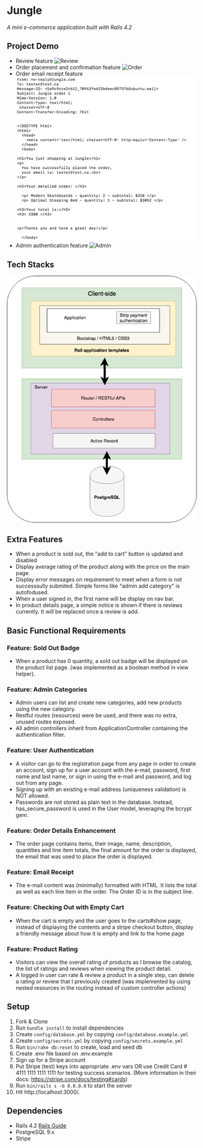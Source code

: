 # Jungle

_A mini e-commerce application built with Rails 4.2_

## Project Demo
* Review feature
![Review](https://github.com/GrinJessie/jungle-rails/blob/master/doc/review.gif)
* Order placement and confirmation feature
![Order](https://github.com/GrinJessie/jungle-rails/blob/master/doc/order.gif)
* Order email receipt feature
![Order](https://github.com/GrinJessie/jungle-rails/blob/master/doc/email%20receipt.png)
* Admin authentication feature
![Admin](https://github.com/GrinJessie/jungle-rails/blob/master/doc/admin.gif)

## Tech Stacks
![Stacks](https://github.com/GrinJessie/jungle-rails/blob/master/doc/jungle-stack-note.png)



## Extra Features

* When a product is sold out, the "add to cart" button is updated and disabled
* Display average rating of the product along with the price on the main page.
* Display error messages on requirement to meet when a form is not successsully submited. Simple forms like "admin add category" is autofodused.
* When a user signed in, the first name will be display on nav bar.
* In product details page, a simple notice is shown if there is reviews currently. It will be replaced once a review is add.


## Basic Functional Requirements

### Feature: Sold Out Badge
* When a product has 0 quantity, a sold out badge will be displayed on the product list page. (was implemented as a boolean method in view helper).

### Feature: Admin Categories
* Admin users can list and create new categories, add new products using the new category.
* Restful routes (resources) were be used, and there was no extra, unused routes exposed.
* All admin controllers inherit from ApplicationController containing the authentication filter.

### Feature: User Authentication
* A visitor can go to the registration page from any page in order to create an account, sign up for a user account with the e-mail, password, first name and last name, or sign in using the e-mail and password, and log out from any page.
* Signing up with an existing e-mail address (uniqueness validation) is NOT allowed.
* Passwords are not stored as plain text in the database. Instead, has_secure_password is used in the User model, leveraging the bcrypt gem.

### Feature: Order Details Enhancement
* The order page contains items, their image, name, description, quantities and line item totals, the final amount for the order is displayed, the email that was used to place the order is displayed.

### Feature: Email Receipt
* The e-mail content was (minimally) formatted with HTML. It lists the total as well as each line item in the order. The Order ID is in the subject line.


### Feature: Checking Out with Empty Cart
* When the cart is empty and the user goes to the carts#show page, instead of displaying the contents and a stripe checkout button, display a friendly message about how it is empty and link to the home page

### Feature: Product Rating
* Visitors can view the overall rating of products as I browse the catalog, the list of ratings and reviews when viewing the product detail.
* A logged in user can rate & review a product in a single step, can delete a rating or review that I previously created (was implemented by using nested resources in the routing instead of custom controller actions)

## Setup

1. Fork & Clone
2. Run ```bundle install``` to install dependencies
3. Create ```config/database.yml``` by copying ```config/database.example.yml```
4. Create ```config/secrets.yml``` by copying ```config/secrets.example.yml```
5. Run ```bin/rake db:reset``` to create, load and seed db
6. Create .env file based on .env.example
7. Sign up for a Stripe account
8. Put Stripe (test) keys into appropriate .env vars OR use Credit Card # 4111 1111 1111 1111 for testing success scenarios. (More information in their docs: <https://stripe.com/docs/testing#cards>)
9. Run ```bin/rails s -b 0.0.0.0``` to start the server
10. Hit http://localhost:3000/.


## Dependencies

* Rails 4.2 [Rails Guide](http://guides.rubyonrails.org/v4.2/)
* PostgreSQL 9.x
* Stripe
